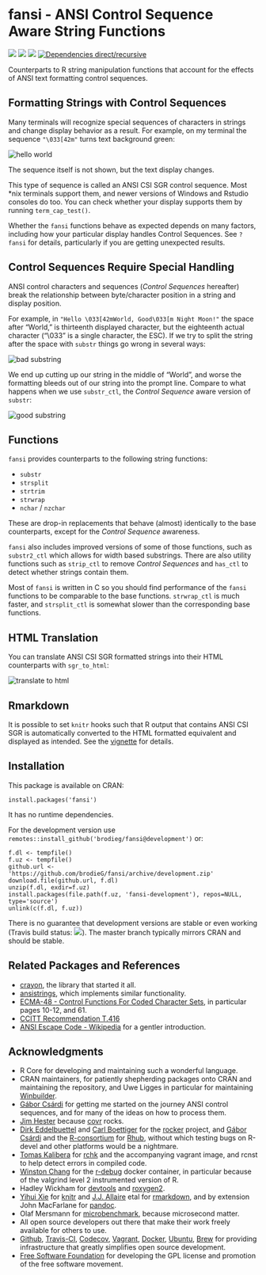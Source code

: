 <!-- README.md is generated from README.Rmd. Please edit that file
library(rmarkdown)
render('README.Rmd', output_format=md_document())
render('README.Rmd', output_format=html_document())
 -->
fansi - ANSI Control Sequence Aware String Functions
====================================================

[![](https://travis-ci.org/brodieG/fansi.svg?branch=master)](https://travis-ci.org/brodieG/fansi)
[![](https://codecov.io/github/brodieG/fansi/coverage.svg?branch=master)](https://codecov.io/github/brodieG/fansi?branch=master)
[![](http://www.r-pkg.org/badges/version/fansi)](https://cran.r-project.org/package=fansi)
[![Dependencies
direct/recursive](https://tinyverse.netlify.com/badge/fansi)](https://tinyverse.netlify.com/)

Counterparts to R string manipulation functions that account for the
effects of ANSI text formatting control sequences.

Formatting Strings with Control Sequences
-----------------------------------------

Many terminals will recognize special sequences of characters in strings
and change display behavior as a result. For example, on my terminal the
sequence `"\033[42m"` turns text background green:

![hello
world](https://raw.githubusercontent.com/brodieG/fansi/rc/extra/images/hello.png)

The sequence itself is not shown, but the text display changes.

This type of sequence is called an ANSI CSI SGR control sequence. Most
\*nix terminals support them, and newer versions of Windows and Rstudio
consoles do too. You can check whether your display supports them by
running `term_cap_test()`.

Whether the `fansi` functions behave as expected depends on many
factors, including how your particular display handles Control
Sequences. See `?fansi` for details, particularly if you are getting
unexpected results.

Control Sequences Require Special Handling
------------------------------------------

ANSI control characters and sequences (*Control Sequences* hereafter)
break the relationship between byte/character position in a string and
display position.

For example, in `"Hello \033[42mWorld, Good\033[m Night Moon!"` the
space after “World,” is thirteenth displayed character, but the
eighteenth actual character (“\\033” is a single character, the ESC). If
we try to split the string after the space with `substr` things go wrong
in several ways:

![bad
substring](https://raw.githubusercontent.com/brodieG/fansi/master/extra/images/substr.png)

We end up cutting up our string in the middle of “World”, and worse the
formatting bleeds out of our string into the prompt line. Compare to
what happens when we use `substr_ctl`, the *Control Sequence* aware
version of `substr`:

![good
substring](https://raw.githubusercontent.com/brodieG/fansi/master/extra/images/substr_ctl.png)

Functions
---------

`fansi` provides counterparts to the following string functions:

-   `substr`
-   `strsplit`
-   `strtrim`
-   `strwrap`
-   `nchar` / `nzchar`

These are drop-in replacements that behave (almost) identically to the
base counterparts, except for the *Control Sequence* awareness.

`fansi` also includes improved versions of some of those functions, such
as `substr2_ctl` which allows for width based substrings. There are also
utility functions such as `strip_ctl` to remove *Control Sequences* and
`has_ctl` to detect whether strings contain them.

Most of `fansi` is written in C so you should find performance of the
`fansi` functions to be comparable to the base functions. `strwrap_ctl`
is much faster, and `strsplit_ctl` is somewhat slower than the
corresponding base functions.

HTML Translation
----------------

You can translate ANSI CSI SGR formatted strings into their HTML
counterparts with `sgr_to_html`:

![translate to
html](https://raw.githubusercontent.com/brodieG/fansi/master/extra/images/sgr_to_html.png)

Rmarkdown
---------

It is possible to set `knitr` hooks such that R output that contains
ANSI CSI SGR is automatically converted to the HTML formatted equivalent
and displayed as intended. See the
[vignette](https://htmlpreview.github.io/?https://raw.githubusercontent.com/brodieG/fansi/issue61/doc/sgr-in-rmd.html)
for details.

Installation
------------

This package is available on CRAN:

    install.packages('fansi')

It has no runtime dependencies.

For the development version use
`remotes::install_github('brodieg/fansi@development')` or:

    f.dl <- tempfile()
    f.uz <- tempfile()
    github.url <- 'https://github.com/brodieG/fansi/archive/development.zip'
    download.file(github.url, f.dl)
    unzip(f.dl, exdir=f.uz)
    install.packages(file.path(f.uz, 'fansi-development'), repos=NULL, type='source')
    unlink(c(f.dl, f.uz))

There is no guarantee that development versions are stable or even
working (Travis build status:
[![](https://travis-ci.org/brodieG/fansi.svg?branch=development)](https://travis-ci.org/brodieG/fansi)).
The master branch typically mirrors CRAN and should be stable.

Related Packages and References
-------------------------------

-   [crayon](https://github.com/r-lib/crayon), the library that started
    it all.
-   [ansistrings](https://github.com/r-lib/ansistrings/), which
    implements similar functionality.
-   [ECMA-48 - Control Functions For Coded Character
    Sets](http://www.ecma-international.org/publications/standards/Ecma-048.htm),
    in particular pages 10-12, and 61.
-   [CCITT Recommendation
    T.416](https://www.itu.int/rec/dologin_pub.asp?lang=e&id=T-REC-T.416-199303-I!!PDF-E&type=items)
-   [ANSI Escape Code -
    Wikipedia](https://en.wikipedia.org/wiki/ANSI_escape_code) for a
    gentler introduction.

Acknowledgments
---------------

-   R Core for developing and maintaining such a wonderful language.
-   CRAN maintainers, for patiently shepherding packages onto CRAN and
    maintaining the repository, and Uwe Ligges in particular for
    maintaining [Winbuilder](http://win-builder.r-project.org/).
-   [Gábor Csárdi](https://github.com/gaborcsardi) for getting me
    started on the journey ANSI control sequences, and for many of the
    ideas on how to process them.
-   [Jim Hester](https://github.com/jimhester) because
    [covr](https://cran.r-project.org/package=covr) rocks.
-   [Dirk Eddelbuettel](https://github.com/eddelbuettel) and [Carl
    Boettiger](https://github.com/cboettig) for the
    [rocker](https://github.com/rocker-org/rocker) project, and [Gábor
    Csárdi](https://github.com/gaborcsardi) and the
    [R-consortium](https://www.r-consortium.org/) for
    [Rhub](https://github.com/r-hub), without which testing bugs on
    R-devel and other platforms would be a nightmare.
-   [Tomas Kalibera](https://github.com/kalibera) for
    [rchk](https://github.com/kalibera/rchk) and the accompanying
    vagrant image, and rcnst to help detect errors in compiled code.
-   [Winston Chang](https://github.com/wch) for the
    [r-debug](https://hub.docker.com/r/wch1/r-debug/) docker container,
    in particular because of the valgrind level 2 instrumented version
    of R.
-   Hadley Wickham for
    [devtools](https://cran.r-project.org/package=devtools) and
    [roxygen2](https://cran.r-project.org/package=roxygen2).
-   [Yihui Xie](https://github.com/yihui) for
    [knitr](https://cran.r-project.org/package=knitr) and [J.J.
    Allaire](https://github.com/jjallaire) etal for
    [rmarkdown](https://cran.r-project.org/package=rmarkdown), and by
    extension John MacFarlane for [pandoc](http://pandoc.org/).
-   Olaf Mersmann for
    [microbenchmark](https://cran.r-project.org/package=microbenchmark),
    because microsecond matter.
-   All open source developers out there that make their work freely
    available for others to use.
-   [Github](https://github.com/), [Travis-CI](https://travis-ci.org/),
    [Codecov](https://codecov.io/),
    [Vagrant](https://www.vagrantup.com/),
    [Docker](https://www.docker.com/),
    [Ubuntu](https://www.ubuntu.com/), [Brew](https://brew.sh/) for
    providing infrastructure that greatly simplifies open source
    development.
-   [Free Software Foundation](http://fsf.org/) for developing the GPL
    license and promotion of the free software movement.
